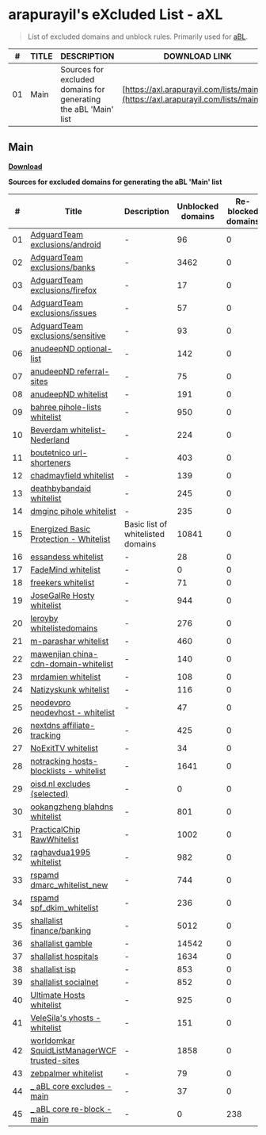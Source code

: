 # arapurayil's eXcluded List - aXL

> List of excluded domains and unblock rules. Primarily used for [aBL](https://github.com/arapurayil/abl).

| #   | TITLE | DESCRIPTION                                                       | DOWNLOAD LINK                                                                            |
| --- | ----- | ----------------------------------------------------------------- | ---------------------------------------------------------------------------------------- |
| 01  | Main  | Sources for excluded domains for generating the aBL 'Main' list   | [https://axl.arapurayil.com/lists/main.txt](https://axl.arapurayil.com/lists/main.txt)   |

## Main
**[Download](https://axl.arapurayil.com/lists/main.txt)**

**Sources for excluded domains for generating the aBL 'Main' list**

| #      | Title                                                                                                                                                           | Description                             | Unblocked domains | Re-blocked domains |
| ------ | --------------------------------------------------------------------------------------------------------------------------------------------------------------- | --------------------------------------- | ----------------- | ------------------ |
| 01     | [AdguardTeam exclusions/android](https://raw.githubusercontent.com/AdguardTeam/HttpsExclusions/master/exclusions/android.txt)                                   | -                                       | 96                | 0                  |
| 02     | [AdguardTeam exclusions/banks](https://raw.githubusercontent.com/AdguardTeam/HttpsExclusions/master/exclusions/banks.txt)                                       | -                                       | 3462              | 0                  |
| 03     | [AdguardTeam exclusions/firefox](https://raw.githubusercontent.com/AdguardTeam/HttpsExclusions/master/exclusions/firefox.txt)                                   | -                                       | 17                | 0                  |
| 04     | [AdguardTeam exclusions/issues](https://raw.githubusercontent.com/AdguardTeam/HttpsExclusions/master/exclusions/issues.txt)                                     | -                                       | 57                | 0                  |
| 05     | [AdguardTeam exclusions/sensitive](https://raw.githubusercontent.com/AdguardTeam/HttpsExclusions/master/exclusions/sensitive.txt)                               | -                                       | 93                | 0                  |
| 06     | [anudeepND optional-list](https://raw.githubusercontent.com/anudeepND/whitelist/master/domains/optional-list.txt)                                               | -                                       | 142               | 0                  |
| 07     | [anudeepND referral-sites](https://raw.githubusercontent.com/anudeepND/whitelist/master/domains/referral-sites.txt)                                             | -                                       | 75                | 0                  |
| 08     | [anudeepND whitelist](https://raw.githubusercontent.com/anudeepND/whitelist/master/domains/whitelist.txt)                                                       | -                                       | 191               | 0                  |
| 09     | [bahree pihole-lists whitelist](https://raw.githubusercontent.com/bahree/pihole-lists/main/whitelist.txt)                                                       | -                                       | 950               | 0                  |
| 10     | [Beverdam whitelist-Nederland](https://raw.githubusercontent.com/Beverdam/whitelist-Nederland/master/domains/whitelist.txt)                                     | -                                       | 224               | 0                  |
| 11     | [boutetnico url-shorteners](https://raw.githubusercontent.com/boutetnico/url-shorteners/master/list.txt)                                                        | -                                       | 403               | 0                  |
| 12     | [chadmayfield whitelist](https://raw.githubusercontent.com/chadmayfield/my-pihole-blocklists/master/tools/lists/white.list)                                     | -                                       | 139               | 0                  |
| 13     | [deathbybandaid whitelist](https://raw.githubusercontent.com/deathbybandaid/piholeparser/master/Subscribable-Lists/CombinedWhitelists/CombinedWhiteLists.txt)   | -                                       | 245               | 0                  |
| 14     | [dmginc pihole whitelist](https://raw.githubusercontent.com/dmginc/pihole/master/whitelist.txt)                                                                 | -                                       | 235               | 0                  |
| 15     | [Energized Basic Protection - Whitelist](https://raw.githubusercontent.com/EnergizedProtection/unblock/master/basic/formats/domains.txt)                        | Basic list of whitelisted domains       | 10841             | 0                  |
| 16     | [essandess whitelist](https://raw.githubusercontent.com/essandess/macOS-Fortress/master/whitelist.txt)                                                          | -                                       | 28                | 0                  |
| 17     | [FadeMind whitelist](https://raw.githubusercontent.com/FadeMind/hosts.extras/master/whitelist)                                                                  | -                                       | 0                 | 0                  |
| 18     | [freekers whitelist](https://raw.githubusercontent.com/freekers/whitelist/master/domains/whitelist.txt)                                                         | -                                       | 71                | 0                  |
| 19     | [JoseGalRe Hosty whitelist](https://raw.githubusercontent.com/JoseGalRe/Hosty/master/bits/hosty.whitelist)                                                      | -                                       | 944               | 0                  |
| 20     | [leroyby whitelistedomains](https://raw.githubusercontent.com/leroyby/PiHole_Settings/master/domains/whitelistedomains.txt)                                     | -                                       | 276               | 0                  |
| 21     | [m-parashar whitelist](https://raw.githubusercontent.com/m-parashar/adbhostgen/master/whitelist)                                                                | -                                       | 460               | 0                  |
| 22     | [mawenjian china-cdn-domain-whitelist](https://raw.githubusercontent.com/mawenjian/china-cdn-domain-whitelist/master/china-cdn-domain-whitelist.txt)            | -                                       | 140               | 0                  |
| 23     | [mrdamien whitelist](https://raw.githubusercontent.com/mrdamien/dnsmasq-blocklist/gh-pages/whitelist.txt)                                                       | -                                       | 108               | 0                  |
| 24     | [Natizyskunk whitelist](https://gitlab.com/Natizyskunk/pi-hole-lists/raw/master/whitelist/personal_mega_whitelist/whitelist.txt)                                | -                                       | 116               | 0                  |
| 25     | [neodevpro neodevhost - whitelist](https://raw.githubusercontent.com/neodevpro/neodevhost/master/customallowlist)                                               | -                                       | 47                | 0                  |
| 26     | [nextdns affiliate-tracking](https://raw.githubusercontent.com/nextdns/metadata/master/privacy/affiliate-tracking-domains)                                      | -                                       | 425               | 0                  |
| 27     | [NoExitTV whitelist](https://raw.githubusercontent.com/NoExitTV/whitelist/master/domains/whitelist.txt)                                                         | -                                       | 34                | 0                  |
| 28     | [notracking hosts-blocklists - whitelist](https://raw.githubusercontent.com/notracking/hosts-blocklists-scripts/master/hostnames.whitelist.txt)                 | -                                       | 1641              | 0                  |
| 29     | [oisd.nl excludes (selected)](https://github.com/arapurayil/aBL_unblock/raw/main/sources/oisd_selected.txt)                                                     | -                                       | 0                 | 0                  |
| 30     | [ookangzheng blahdns whitelist](https://raw.githubusercontent.com/ookangzheng/blahdns/master/hosts/whitelist.txt)                                               | -                                       | 801               | 0                  |
| 31     | [PracticalChip RawWhitelist](https://raw.githubusercontent.com/PracticalChip/Adblocking/master/RawWhitelist.txt)                                                | -                                       | 1002              | 0                  |
| 32     | [raghavdua1995 whitelist](https://raw.githubusercontent.com/raghavdua1995/DNSlock-PiHole-whitelist/master/whitelist.list)                                       | -                                       | 982               | 0                  |
| 33     | [rspamd dmarc\_whitelist\_new](https://raw.githubusercontent.com/rspamd/maps/master/rspamd/dmarc_whitelist_new.inc)                                             | -                                       | 744               | 0                  |
| 34     | [rspamd spf\_dkim\_whitelist](https://raw.githubusercontent.com/rspamd/maps/master/rspamd/spf_dkim_whitelist.inc)                                               | -                                       | 236               | 0                  |
| 35     | [shallalist finance/banking](https://raw.githubusercontent.com/cbuijs/shallalist/master/finance/banking/domains)                                                | -                                       | 5012              | 0                  |
| 36     | [shallalist gamble](https://raw.githubusercontent.com/cbuijs/shallalist/master/gamble/domains)                                                                  | -                                       | 14542             | 0                  |
| 37     | [shallalist hospitals](https://raw.githubusercontent.com/cbuijs/shallalist/master/hospitals/domains)                                                            | -                                       | 1634              | 0                  |
| 38     | [shallalist isp](https://raw.githubusercontent.com/cbuijs/shallalist/master/isp/domains)                                                                        | -                                       | 853               | 0                  |
| 39     | [shallalist socialnet](https://raw.githubusercontent.com/cbuijs/shallalist/master/socialnet/domains)                                                            | -                                       | 852               | 0                  |
| 40     | [Ultimate Hosts whitelist](https://raw.githubusercontent.com/Ultimate-Hosts-Blacklist/whitelist/master/domains.list)                                            | -                                       | 925               | 0                  |
| 41     | [VeleSila's yhosts - whitelist](https://raw.githubusercontent.com/VeleSila/yhosts/master/whitelist.txt)                                                         | -                                       | 151               | 0                  |
| 42     | [worldomkar SquidListManagerWCF trusted-sites](https://raw.githubusercontent.com/worldomkar/SquidListManagerWCF/master/DomainLists/trusted-sites.txt)           | -                                       | 1858              | 0                  |
| 43     | [zebpalmer whitelist](https://raw.githubusercontent.com/zebpalmer/dns_blocklists/master/whitelist.txt)                                                          | -                                       | 79                | 0                  |
| 44     | [\_ aBL core excludes - main](https://raw.githubusercontent.com/arapurayil/abl_unblock/master/core/main.txt)                                                    | -                                       | 37                | 0                  |
| 45     | [\_ aBL core re-block - main](https://raw.githubusercontent.com/arapurayil/abl_unblock/master/core/override_main.txt)                                           | -                                       | 0                 | 238                |

